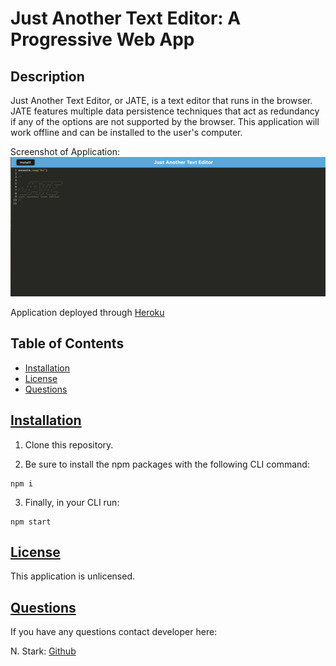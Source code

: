 # Just Another Text Editor: A Progressive Web App

## Description
Just Another Text Editor, or JATE, is a text editor that runs in the browser. JATE features multiple data persistence techniques that act as redundancy if any of the options are not supported by the browser. This application will work offline and can be installed to the user's computer.

Screenshot of Application: ![Screenshot of JATE](./assets/jate.png)

Application deployed through [Heroku](https://pwa-text-editor-pwa-a311c8b77a83.herokuapp.com/)


  ## Table of Contents
  * [Installation](#installation)
  * [License](#license)
  * [Questions](#questions)

## [Installation](#Table-of-Contents)
1. Clone this repository.

2. Be sure to install the npm packages with the following CLI command: 
```
npm i
```

3. Finally, in your CLI run:
```
npm start
```

## [License](#table-of-contents)
This application is unlicensed.


## [Questions](#Table-of-Contents)
If you have any questions contact developer here:

N. Stark: [Github](https://github.com/nstark12)